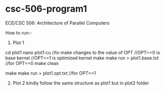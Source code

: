 # csc-506-program1
ECE/CSC 506: Architecture of Parallel Computers

How to run:-

1. Plot 1

cd plot1
nano plot1.cu //to make changes to the value of OPT
//OPT==0 is base kernel
//OPT==1 is optimized kernel
make
make run > plot1.base.txt //for OPT==0
make clean

make
make run > plot1.opt.txt //for OPT==1

2. Plot 2
kindly follow the same structure as plot1 but in plot2 folder
